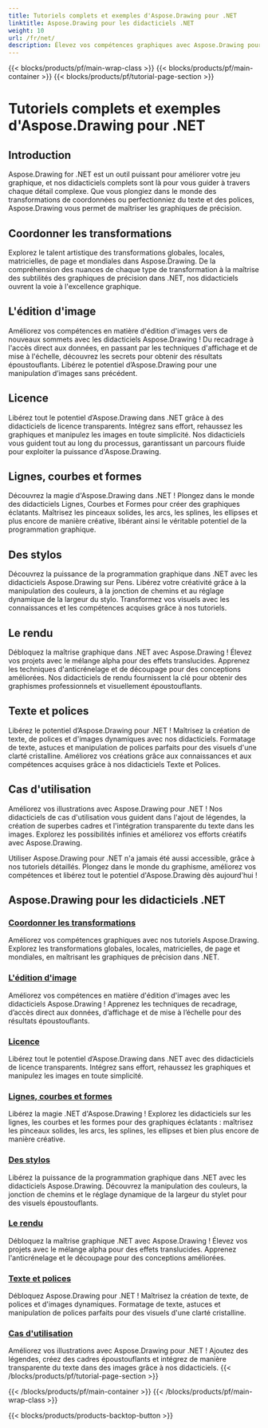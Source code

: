 ```yaml
---
title: Tutoriels complets et exemples d'Aspose.Drawing pour .NET
linktitle: Aspose.Drawing pour les didacticiels .NET
weight: 10
url: /fr/net/
description: Élevez vos compétences graphiques avec Aspose.Drawing pour .NET ! Des transformations de coordonnées précises au texte et aux polices dynamiques, nos didacticiels libèrent tout le potentiel des graphiques.
---
```


{{< blocks/products/pf/main-wrap-class >}}
{{< blocks/products/pf/main-container >}}
{{< blocks/products/pf/tutorial-page-section >}}

# Tutoriels complets et exemples d'Aspose.Drawing pour .NET


## Introduction

Aspose.Drawing for .NET est un outil puissant pour améliorer votre jeu graphique, et nos didacticiels complets sont là pour vous guider à travers chaque détail complexe. Que vous plongiez dans le monde des transformations de coordonnées ou perfectionniez du texte et des polices, Aspose.Drawing vous permet de maîtriser les graphiques de précision.

## Coordonner les transformations
Explorez le talent artistique des transformations globales, locales, matricielles, de page et mondiales dans Aspose.Drawing. De la compréhension des nuances de chaque type de transformation à la maîtrise des subtilités des graphiques de précision dans .NET, nos didacticiels ouvrent la voie à l'excellence graphique.

## L'édition d'image
Améliorez vos compétences en matière d'édition d'images vers de nouveaux sommets avec les didacticiels Aspose.Drawing ! Du recadrage à l'accès direct aux données, en passant par les techniques d'affichage et de mise à l'échelle, découvrez les secrets pour obtenir des résultats époustouflants. Libérez le potentiel d’Aspose.Drawing pour une manipulation d’images sans précédent.

## Licence
Libérez tout le potentiel d’Aspose.Drawing dans .NET grâce à des didacticiels de licence transparents. Intégrez sans effort, rehaussez les graphiques et manipulez les images en toute simplicité. Nos didacticiels vous guident tout au long du processus, garantissant un parcours fluide pour exploiter la puissance d'Aspose.Drawing.

## Lignes, courbes et formes
Découvrez la magie d'Aspose.Drawing dans .NET ! Plongez dans le monde des didacticiels Lignes, Courbes et Formes pour créer des graphiques éclatants. Maîtrisez les pinceaux solides, les arcs, les splines, les ellipses et plus encore de manière créative, libérant ainsi le véritable potentiel de la programmation graphique.

## Des stylos
Découvrez la puissance de la programmation graphique dans .NET avec les didacticiels Aspose.Drawing sur Pens. Libérez votre créativité grâce à la manipulation des couleurs, à la jonction de chemins et au réglage dynamique de la largeur du stylo. Transformez vos visuels avec les connaissances et les compétences acquises grâce à nos tutoriels.

## Le rendu
Débloquez la maîtrise graphique dans .NET avec Aspose.Drawing ! Élevez vos projets avec le mélange alpha pour des effets translucides. Apprenez les techniques d'anticrénelage et de découpage pour des conceptions améliorées. Nos didacticiels de rendu fournissent la clé pour obtenir des graphismes professionnels et visuellement époustouflants.

## Texte et polices
Libérez le potentiel d’Aspose.Drawing pour .NET ! Maîtrisez la création de texte, de polices et d'images dynamiques avec nos didacticiels. Formatage de texte, astuces et manipulation de polices parfaits pour des visuels d'une clarté cristalline. Améliorez vos créations grâce aux connaissances et aux compétences acquises grâce à nos didacticiels Texte et Polices.

## Cas d'utilisation
Améliorez vos illustrations avec Aspose.Drawing pour .NET ! Nos didacticiels de cas d'utilisation vous guident dans l'ajout de légendes, la création de superbes cadres et l'intégration transparente du texte dans les images. Explorez les possibilités infinies et améliorez vos efforts créatifs avec Aspose.Drawing.

Utiliser Aspose.Drawing pour .NET n'a jamais été aussi accessible, grâce à nos tutoriels détaillés. Plongez dans le monde du graphisme, améliorez vos compétences et libérez tout le potentiel d'Aspose.Drawing dès aujourd'hui !

## Aspose.Drawing pour les didacticiels .NET
### [Coordonner les transformations](./coordinate-transformations/)
Améliorez vos compétences graphiques avec nos tutoriels Aspose.Drawing. Explorez les transformations globales, locales, matricielles, de page et mondiales, en maîtrisant les graphiques de précision dans .NET.
### [L'édition d'image](./image-editing/)
Améliorez vos compétences en matière d'édition d'images avec les didacticiels Aspose.Drawing ! Apprenez les techniques de recadrage, d’accès direct aux données, d’affichage et de mise à l’échelle pour des résultats époustouflants.
### [Licence](./licensing/)
Libérez tout le potentiel d’Aspose.Drawing dans .NET avec des didacticiels de licence transparents. Intégrez sans effort, rehaussez les graphiques et manipulez les images en toute simplicité.
### [Lignes, courbes et formes](./lines-curves-and-shapes/)
Libérez la magie .NET d'Aspose.Drawing ! Explorez les didacticiels sur les lignes, les courbes et les formes pour des graphiques éclatants : maîtrisez les pinceaux solides, les arcs, les splines, les ellipses et bien plus encore de manière créative.
### [Des stylos](./pens/)
Libérez la puissance de la programmation graphique dans .NET avec les didacticiels Aspose.Drawing. Découvrez la manipulation des couleurs, la jonction de chemins et le réglage dynamique de la largeur du stylet pour des visuels époustouflants.
### [Le rendu](./rendering/)
Débloquez la maîtrise graphique .NET avec Aspose.Drawing ! Élevez vos projets avec le mélange alpha pour des effets translucides. Apprenez l'anticrénelage et le découpage pour des conceptions améliorées.
### [Texte et polices](./text-and-fonts/)
Débloquez Aspose.Drawing pour .NET ! Maîtrisez la création de texte, de polices et d'images dynamiques. Formatage de texte, astuces et manipulation de polices parfaits pour des visuels d'une clarté cristalline.
### [Cas d'utilisation](./use-cases/)
Améliorez vos illustrations avec Aspose.Drawing pour .NET ! Ajoutez des légendes, créez des cadres époustouflants et intégrez de manière transparente du texte dans des images grâce à nos didacticiels.
{{< /blocks/products/pf/tutorial-page-section >}}

{{< /blocks/products/pf/main-container >}}
{{< /blocks/products/pf/main-wrap-class >}}

{{< blocks/products/products-backtop-button >}}
